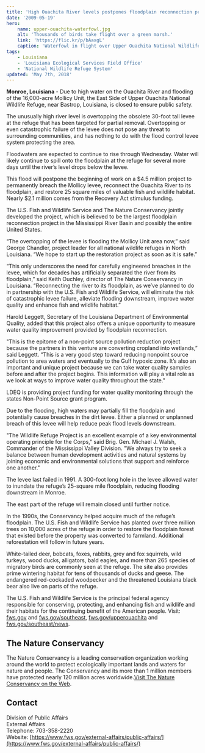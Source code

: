 ```yaml
---
title: 'High Ouachita River levels postpones floodplain reconnection project'
date: '2009-05-19'
hero:
    name: upper-ouachita-waterfowl.jpg
    alt: 'Thousands of birds take flight over a green marsh.'
    link: 'https://flic.kr/p/bAaxgL'
    caption: 'Waterfowl in flight over Upper Ouachita National Wildlife Refuge lands in Louisiana. Photo by Joseph McGowan, USFWS.'
tags:
    - Louisiana
    - 'Louisiana Ecological Services Field Office'
    - 'National Wildlife Refuge System'
updated: 'May 7th, 2018'
---
```


**Monroe, Louisiana** - Due to high water on the Ouachita River and flooding of the 16,000-acre Mollicy Unit, the East Side of Upper Ouachita National Wildlife Refuge, near Bastrop, Louisiana, is closed to ensure public safety.

The unusually high river level is overtopping the obsolete 30-foot tall levee at the refuge that has been targeted for partial removal. Overtopping or even catastrophic failure of the levee does not pose any threat to surrounding communities, and has nothing to do with the flood control levee system protecting the area.

Floodwaters are expected to continue to rise through Wednesday. Water will likely continue to spill onto the floodplain at the refuge for several more days until the river’s level drops below the levee.

This flood will postpone the beginning of work on a $4.5 million project to permanently breach the Mollicy levee, reconnect the Ouachita River to its floodplain, and restore 25 square miles of valuable fish and wildlife habitat. Nearly $2.1 million comes from the Recovery Act stimulus funding.

The U.S. Fish and Wildlife Service and The Nature Conservancy jointly developed the project, which is believed to be the largest floodplain reconnection project in the Mississippi River Basin and possibly the entire United States.

“The overtopping of the levee is flooding the Mollicy Unit area now,” said George Chandler, project leader for all national wildlife refuges in North Louisiana. “We hope to start up the restoration project as soon as it is safe.”

“This only underscores the need for carefully engineered breaches in the levee, which for decades has artificially separated the river from its floodplain,” said Keith Ouchley, director of The Nature Conservancy in Louisiana. “Reconnecting the river to its floodplain, as we’ve planned to do in partnership with the U.S. Fish and Wildlife Service, will eliminate the risk of catastrophic levee failure, alleviate flooding downstream, improve water quality and enhance fish and wildlife habitat.”

Harold Leggett, Secretary of the Louisiana Department of Environmental Quality, added that this project also offers a unique opportunity to measure water quality improvement provided by floodplain reconnection.

"This is the epitome of a non-point source pollution reduction project because the partners in this venture are converting cropland into wetlands,” said Leggett. “This is a very good step toward reducing nonpoint source pollution to area waters and eventually to the Gulf hypoxic zone. It’s also an important and unique project because we can take water quality samples before and after the project begins. This information will play a vital role as we look at ways to improve water quality throughout the state."

LDEQ is providing project funding for water quality monitoring through the states Non-Point Source grant program.

Due to the flooding, high waters may partially fill the floodplain and potentially cause breaches in the dirt levee. Either a planned or unplanned breach of this levee will help reduce peak flood levels downstream.

"The Wildlife Refuge Project is an excellent example of a key environmental operating principle for the Corps," said Brig. Gen. Michael J. Walsh, Commander of the Mississippi Valley Division. "We always try to seek a balance between human development activities and natural systems by joining economic and environmental solutions that support and reinforce one another."

The levee last failed in 1991. A 300-foot long hole in the levee allowed water to inundate the refuge’s 25-square mile floodplain, reducing flooding downstream in Monroe.

The east part of the refuge will remain closed until further notice.

In the 1990s, the Conservancy helped acquire much of the refuge’s floodplain. The U.S. Fish and Wildlife Service has planted over three million trees on 10,000 acres of the refuge in order to restore the floodplain forest that existed before the property was converted to farmland. Additional reforestation will follow in future years.

White-tailed deer, bobcats, foxes, rabbits, grey and fox squirrels, wild turkeys, wood ducks, alligators, bald eagles, and more than 265 species of migratory birds are commonly seen at the refuge. The site also provides prime wintering habitat for tens of thousands of ducks and geese. The endangered red-cockaded woodpecker and the threatened Louisiana black bear also live on parts of the refuge.

The U.S. Fish and Wildlife Service is the principal federal agency responsible for conserving, protecting, and enhancing fish and wildlife and their habitats for the continuing benefit of the American people. Visit: [fws.gov](http://www.fws.gov/) and [fws.gov/southeast](http://www.fws.gov/southeast), [fws.gov/upperouachita](http://www.fws.gov/upperouachita/) and [fws.gov/southeast/news](http://www.fws.gov/southeast/news).

## The Nature Conservancy

The Nature Conservancy is a leading conservation organization working around the world to protect ecologically important lands and waters for nature and people. The Conservancy and its more than 1 million members have protected nearly 120 million acres worldwide.[Visit The Nature Conservancy on the Web](http://www.nature.org).

## Contact

Division of Public Affairs  
External Affairs  
Telephone: 703-358-2220  
Website: [https://www.fws.gov/external-affairs/public-affairs/](https://www.fws.gov/external-affairs/public-affairs/)
